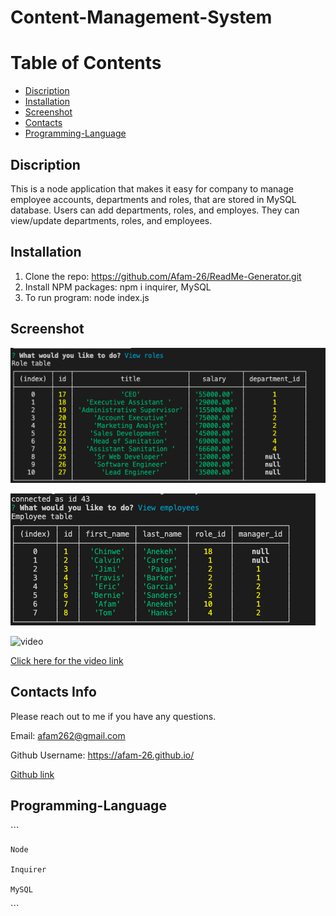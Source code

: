 # Content-Management-System

# Table of Contents  

* [Discription](#discription)
* [Installation](#installation)
* [Screenshot](#screenshot)   
* [Contacts](#contacts)
* [Programming-Language](#programming-language)


## Discription   

This is a node application that makes it easy for company to manage employee accounts, departments and roles, that are stored in MySQL database. Users can add departments, roles, and employes. They can view/update departments, roles, and employees. 

## Installation 

1. Clone the repo: https://github.com/Afam-26/ReadMe-Generator.git
2. Install NPM packages: npm i inquirer, MySQL
3. To run program: node index.js


## Screenshot

![Front page](./assets/role.png)

![Front page](./assets/employee.png)

![video](./assets/video.gif)

[Click here for the video link](https://drive.google.com/file/d/1v0_m5qBjAkHcLmp_DahT-S7FSrtO4Qx7/view?usp=sharing)

 
## Contacts Info

Please reach out to me if you have any questions.

Email: afam262@gmail.com

Github Username: https://afam-26.github.io/

[Github link]() 


## Programming-Language 
\`\`\`

    Node

    Inquirer 

    MySQL 
\`\`\`